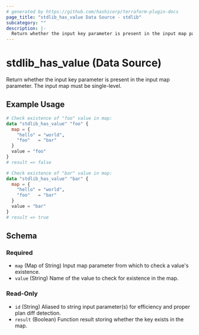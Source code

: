 ```yaml
---
# generated by https://github.com/hashicorp/terraform-plugin-docs
page_title: "stdlib_has_value Data Source - stdlib"
subcategory: ""
description: |-
  Return whether the input key parameter is present in the input map parameter. The input map must be single-level.
---
```


# stdlib_has_value (Data Source)

Return whether the input key parameter is present in the input map parameter. The input map must be single-level.

## Example Usage

```terraform
# Check existence of "foo" value in map:
data "stdlib_has_value" "foo" {
  map = {
    "hello" = "world",
    "foo"   = "bar"
  }
  value = "foo"
}
# result => false

# Check existence of "bar" value in map:
data "stdlib_has_value" "bar" {
  map = {
    "hello" = "world",
    "foo"   = "bar"
  }
  value = "bar"
}
# result => true
```

<!-- schema generated by tfplugindocs -->
## Schema

### Required

- `map` (Map of String) Input map parameter from which to check a value's existence.
- `value` (String) Name of the value to check for existence in the map.

### Read-Only

- `id` (String) Aliased to string input parameter(s) for efficiency and proper plan diff detection.
- `result` (Boolean) Function result storing whether the key exists in the map.
